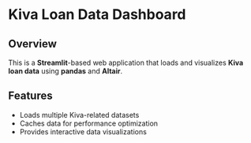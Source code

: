 # Kiva Loan Data Dashboard

## Overview

This is a **Streamlit**-based web application that loads and visualizes **Kiva loan data** using **pandas** and **Altair**.

## Features

- Loads multiple Kiva-related datasets
- Caches data for performance optimization
- Provides interactive data visualizations
